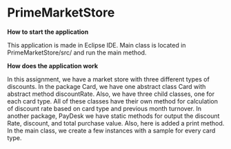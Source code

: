 # PrimeMarketStore
**How to start the application**

This application is made in Eclipse IDE. Main class is located in PrimeMarketStore/src/ and run the main method.

**How does the application work**

In this assignment, we have a market store with three different types of discounts. In the package Card, we have one abstract class Card with abstract method discountRate. Also, we have three child classes, one for each card type. All of these classes have their own method for calculation of discount rate based on card type and previous month turnover. In another package, PayDesk we have static methods for output the discount Rate, discount, and total purchase value. Also, here is added a print method. In the main class, we create a few instances with a sample for every card type.
